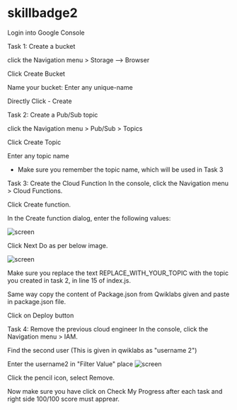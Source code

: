 # skillbadge2

Login into Google Console

Task 1: Create a bucket

  click the Navigation menu > Storage --> Browser

  Click Create Bucket

  Name your bucket: Enter any unique-name

  Directly Click - Create

Task 2: Create a Pub/Sub topic

  click the Navigation menu > Pub/Sub > Topics

  Click Create Topic

  Enter any topic name 

  * Make sure you remember the topic name, which will be used in Task 3


Task 3: Create the Cloud Function
  In the console, click the Navigation menu > Cloud Functions.

  Click Create function.

  In the Create function dialog, enter the following values:
  
  ![screen](https://github.com/ashwinraiyani/skillbadge2/blob/main/bucket.png)
  
  Click Next
  Do as per below image.
  
  ![screen](https://github.com/ashwinraiyani/skillbadge2/blob/main/bucket1.png)

  Make sure you replace the text REPLACE_WITH_YOUR_TOPIC with the topic you created in task 2, in line 15 of index.js.
  
  Same way copy the content of Package.json from Qwiklabs given and paste in package.json file.
  
  Click on Deploy button
  
  
Task 4: Remove the previous cloud engineer
In the console, click the Navigation menu > IAM.

Find the second user (This is given in qwiklabs as "username 2")

Enter the username2 in "Filter Value" place 
![screen](https://github.com/ashwinraiyani/skillbadge2/blob/main/bucket3.PNG)

Click the pencil icon, select Remove.


Now make sure you have click on Check My Progress after each task and right side 100/100 score must apprear. 
